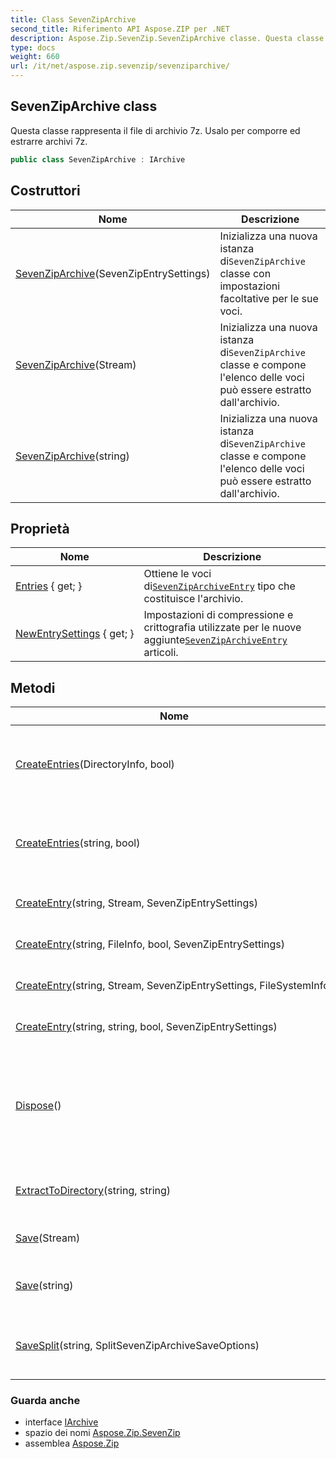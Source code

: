 ```yaml
---
title: Class SevenZipArchive
second_title: Riferimento API Aspose.ZIP per .NET
description: Aspose.Zip.SevenZip.SevenZipArchive classe. Questa classe rappresenta il file di archivio 7z. Usalo per comporre ed estrarre archivi 7z.
type: docs
weight: 660
url: /it/net/aspose.zip.sevenzip/sevenziparchive/
---
```

## SevenZipArchive class

Questa classe rappresenta il file di archivio 7z. Usalo per comporre ed estrarre archivi 7z.

```csharp
public class SevenZipArchive : IArchive
```

## Costruttori

| Nome | Descrizione |
| --- | --- |
| [SevenZipArchive](sevenziparchive/#constructor)(SevenZipEntrySettings) | Inizializza una nuova istanza di`SevenZipArchive` classe con impostazioni facoltative per le sue voci. |
| [SevenZipArchive](sevenziparchive/#constructor_1)(Stream) | Inizializza una nuova istanza di`SevenZipArchive` classe e compone l'elenco delle voci può essere estratto dall'archivio. |
| [SevenZipArchive](sevenziparchive/#constructor_2)(string) | Inizializza una nuova istanza di`SevenZipArchive` classe e compone l'elenco delle voci può essere estratto dall'archivio. |

## Proprietà

| Nome | Descrizione |
| --- | --- |
| [Entries](../../aspose.zip.sevenzip/sevenziparchive/entries/) { get; } | Ottiene le voci di[`SevenZipArchiveEntry`](../sevenziparchiveentry/) tipo che costituisce l'archivio. |
| [NewEntrySettings](../../aspose.zip.sevenzip/sevenziparchive/newentrysettings/) { get; } | Impostazioni di compressione e crittografia utilizzate per le nuove aggiunte[`SevenZipArchiveEntry`](../sevenziparchiveentry/) articoli. |

## Metodi

| Nome | Descrizione |
| --- | --- |
| [CreateEntries](../../aspose.zip.sevenzip/sevenziparchive/createentries/#createentries)(DirectoryInfo, bool) | Aggiunge all'archivio tutti i file e le directory in modo ricorsivo nella directory data. |
| [CreateEntries](../../aspose.zip.sevenzip/sevenziparchive/createentries/#createentries_1)(string, bool) | Aggiunge all'archivio tutti i file e le directory in modo ricorsivo nella directory data. |
| [CreateEntry](../../aspose.zip.sevenzip/sevenziparchive/createentry/#createentry_1)(string, Stream, SevenZipEntrySettings) | Crea una singola voce all'interno dell'archivio. |
| [CreateEntry](../../aspose.zip.sevenzip/sevenziparchive/createentry/#createentry)(string, FileInfo, bool, SevenZipEntrySettings) | Crea una singola voce all'interno dell'archivio. |
| [CreateEntry](../../aspose.zip.sevenzip/sevenziparchive/createentry/#createentry_2)(string, Stream, SevenZipEntrySettings, FileSystemInfo) | Crea una singola voce all'interno dell'archivio. |
| [CreateEntry](../../aspose.zip.sevenzip/sevenziparchive/createentry/#createentry_3)(string, string, bool, SevenZipEntrySettings) | Crea una singola voce all'interno dell'archivio. |
| [Dispose](../../aspose.zip.sevenzip/sevenziparchive/dispose/)() | Esegue attività definite dall'applicazione associate alla liberazione, al rilascio o al ripristino di risorse non gestite. |
| [ExtractToDirectory](../../aspose.zip.sevenzip/sevenziparchive/extracttodirectory/)(string, string) | Estrae tutti i file nell'archivio nella directory fornita. |
| [Save](../../aspose.zip.sevenzip/sevenziparchive/save/#save)(Stream) | Salva l'archivio 7z nello stream fornito. |
| [Save](../../aspose.zip.sevenzip/sevenziparchive/save/#save_1)(string) | Salva l'archivio nel file di destinazione fornito. |
| [SaveSplit](../../aspose.zip.sevenzip/sevenziparchive/savesplit/)(string, SplitSevenZipArchiveSaveOptions) | Salva l'archivio multivolume nella directory di destinazione fornita. |

### Guarda anche

* interface [IArchive](../../aspose.zip/iarchive/)
* spazio dei nomi [Aspose.Zip.SevenZip](../../aspose.zip.sevenzip/)
* assemblea [Aspose.Zip](../../)


